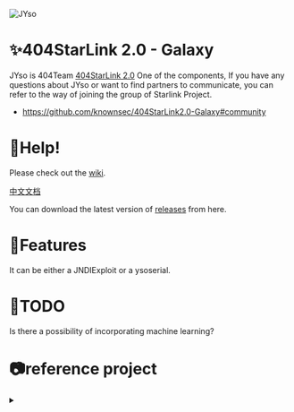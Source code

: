 ![JYso](https://socialify.git.ci/qi4L/JYso/image?description=1&font=KoHo&forks=1&language=1&logo=https%3A%2F%2Fs11.ax1x.com%2F2024%2F01%2F14%2FpFP7Cmn.jpg&name=1&owner=1&pattern=Circuit%20Board&stargazers=1&theme=Auto)
# ✨404StarLink 2.0 - Galaxy

JYso is 404Team [404StarLink 2.0](https://github.com/knownsec/404StarLink) One of the components, If you have any questions about JYso or want to find partners to communicate, you can refer to the way of joining the group of Starlink Project.

+ https://github.com/knownsec/404StarLink2.0-Galaxy#community

# 🦜Help!

Please check out the [wiki](https://github.com/qi4L/JYso/wiki/JYso%E2%80%90EN). 

[中文文档](https://github.com/qi4L/JYso/wiki/JYso%E2%80%90CN)

You can download the latest version of [releases](https://github.com/qi4L/JNDIExploit/releases) from here.

# 🐲Features

It can be either a JNDIExploit or a ysoserial.

# 🤖TODO

Is there a possibility of incorporating machine learning?

# 📷reference project

<details>
  <summary></summary>

- https://github.com/veracode-research/rogue-jndi
- https://github.com/welk1n/JNDI-Injection-Exploit
- https://github.com/welk1n/JNDI-Injection-Bypass
- https://github.com/WhiteHSBG/JNDIExploit
- https://github.com/su18/ysoserial
- https://github.com/rebeyond/Behinder

</details>